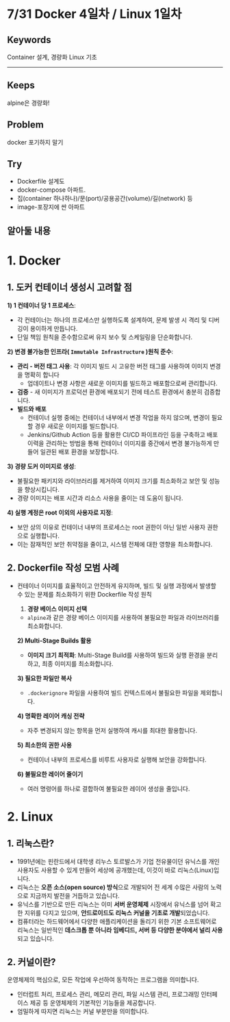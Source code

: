 # 7/31 Docker 4일차 / Linux 1일차

## Keywords
Container 설계, 경량화
Linux 기초

***

## Keeps
alpine은 경량화!

## Problem
docker 포기하지 말기

## Try
- Dockerfile 설계도 
- docker-compose 아파트.
- 집(container 하나하나)/문(port)/공용공간(volume)/길(network) 등
- image-포장지에 싼 아파트


## 알아둘 내용

# 1. Docker

## 1. 도커 컨테이너 생성시 고려할 점

**1) 1 컨테이너 당 1 프로세스**:

- 각 컨테이너는 하나의 프로세스만 실행하도록 설계하여, 문제 발생 시 격리 및 디버깅이 용이하게 만듭니다.
- 단일 책임 원칙을 준수함으로써 유지 보수 및 스케일링을 단순화합니다.

**2) 변경 불가능한 인프라( `Immutable Infrastructure` )원칙 준수**:

- **관리 - 버전 태그 사용**: 각 이미지 빌드 시 고유한 버전 태그를 사용하여 이미지 변경을 명확히 합니다
    - 업데이트나 변경 사항은 새로운 이미지를 빌드하고 배포함으로써 관리합니다.
- **검증** - 새 이미지가 프로덕션 환경에 배포되기 전에 테스트 환경에서 충분히 검증합니다.
- **빌드와 배포**
    - 컨테이너 실행 중에는 컨테이너 내부에서 변경 작업을 하지 않으며, 변경이 필요할 경우 새로운 이미지를 빌드합니다.
    - Jenkins/Github Action 등을 활용한 CI/CD 파이프라인 등을 구축하고 배포 이력을 관리하는 방법을 통해 컨테이너 이미지를 중간에서 변경 불가능하게 만들어 일관된 배포 환경을 보장합니다.

**3) 경량 도커 이미지로 생성**:

- 불필요한 패키지와 라이브러리를 제거하여 이미지 크기를 최소화하고 보안 및 성능을 향상시킵니다.
- 경량 이미지는 배포 시간과 리소스 사용을 줄이는 데 도움이 됩니다.

**4) 실행 계정은 root 이외의 사용자로 지정**:

- 보안 상의 이유로 컨테이너 내부의 프로세스는 root 권한이 아닌 일반 사용자 권한으로 실행합니다.
- 이는 잠재적인 보안 취약점을 줄이고, 시스템 전체에 대한 영향을 최소화합니다.

## 2.  Dockerfile 작성 모범 사례

- 컨테이너 이미지를 효율적이고 안전하게 유지하며, 빌드 및 실행 과정에서 발생할 수 있는 문제를 최소화하기 위한 Dockerfile 작성 원칙
    
    1) **경량 베이스 이미지 선택**
    
    - `alpine`과 같은 경량 베이스 이미지를 사용하여 불필요한 파일과 라이브러리를 최소화합니다.
    
    **2) Multi-Stage Builds 활용**
    
    - **이미지 크기 최적화**: Multi-Stage Build를 사용하여 빌드와 실행 환경을 분리하고, 최종 이미지를 최소화합니다.
    
    **3) 필요한 파일만 복사**
    
    - `.dockerignore` 파일을 사용하여 빌드 컨텍스트에서 불필요한 파일을 제외합니다.
    
    **4) 명확한 레이어 캐싱 전략**
    
    - 자주 변경되지 않는 항목을 먼저 실행하여 캐시를 최대한 활용합니다.
    
    **5)  최소한의 권한 사용**
    
    - 컨테이너 내부의 프로세스를 비루트 사용자로 실행해 보안을 강화합니다.
    
    **6) 불필요한 레이어 줄이기**
    
    - 여러 명령어를 하나로 결합하여 불필요한 레이어 생성을 줄입니다.

# 2. Linux

## 1. 리눅스란?
- 1991년에는 핀란드에서 대학생 리누스 토르발스가 기업 전유물이던 유닉스를 개인 사용자도 사용할 수 있게 만들어 세상에 공개했는데, 이것이 바로 리눅스(Linux)입니다.
- 리눅스는 **오픈 소스(open source) 방식**으로 개발되어 전 세계 수많은 사람의 노력으로 지금까지 발전을 거듭하고 있습니다.
- 유닉스를 기반으로 만든 리눅스는 이미 **서버 운영체제** 시장에서 유닉스를 넘어 확고한 지위를 다지고 있으며, **안드로이드도 리눅스 커널을 기초로 개발**되었습니다.
- 컴퓨터라는 하드웨어에서 다양한 애플리케이션을 돌리기 위한 기본 소프트웨어로 리눅스는 일반적인 **데스크톱 뿐 아니라 임베디드, 서버 등 다양한 분야에서 널리 사용**되고 있습니다.

## 2. 커널이란?
운영체제의 핵심으로, 모든 작업에 우선하여 동작하는 프로그램을 의미합니다.
- 인터럽트 처리, 프로세스 관리, 메모리 관리, 파일 시스템 관리, 프로그래밍 인터페이스 제공 등 운영체제의 기본적인 기능들을 제공합니다.
- 엄밀하게 따지면 리눅스는 커널 부분만을 의미합니다.
